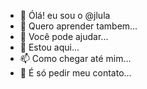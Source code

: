 - 👋 Ólá! eu sou o @jlula
- 👀 Quero aprender tambem...
- 🌱 Você pode ajudar...
- 💞️ Estou aqui...
- 📫 Como chegar até mim...
- 👀 É só pedir meu contato...

<!---
jlula/jlula is a ✨ special ✨ repository because its `README.md` (this file) appears on your GitHub profile.
You can click the Preview link to take a look at your changes.
--->
